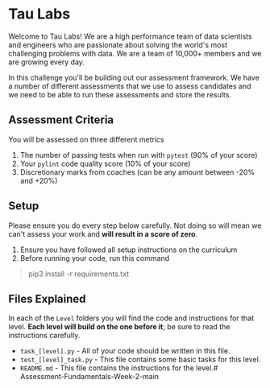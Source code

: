 # Tau Labs

Welcome to Tau Labs! We are a high performance team of data scientists and engineers who are passionate about solving the world's most challenging problems with data. We are a team of 10,000+ members and we are growing every day.

In this challenge you'll be building out our assessment framework. We have a number of different assessments that we use to assess candidates and we need to be able to run these assessments and store the results.

## Assessment Criteria

You will be assessed on three different metrics

1. The number of passing tests when run with `pytest` (90% of your score)
2. Your `pylint` code quality score (10% of your score)
3. Discretionary marks from coaches (can be any amount between -20% and +20%)

## Setup

Please ensure you do every step below carefully. Not doing so will mean we can't assess your work and **will result in a score of zero**.

1. Ensure you have followed all setup instructions on the curriculum
2. Before running your code, run this command

> pip3 install -r requirements.txt

## Files Explained

In each of the `Level` folders you will find the code and instructions for that level. **Each level will build on the one before it**; be sure to read the instructions carefully.

- `task_[level].py` - All of your code should be written in this file.
- `test_[level]_task.py` - This file contains some basic tasks for this level.
- `README.md` - This file contains the instructions for the level.# Assessment-Fundamentals-Week-2-main

